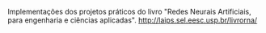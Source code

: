 Implementações dos projetos práticos do livro "Redes Neurais Artificiais, para engenharia e ciências aplicadas".
http://laips.sel.eesc.usp.br/livrorna/
